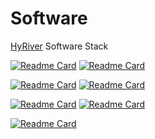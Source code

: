 Software
========

[HyRiver](https://hyriver.readthedocs.io) Software Stack

[![Readme Card](https://github-readme-stats.vercel.app/api/pin/?username=cheginit&repo=pynhd)](https://github.com/cheginit/pynhd) [![Readme Card](https://github-readme-stats.vercel.app/api/pin/?username=cheginit&repo=py3dep)](https://github.com/cheginit/py3dep)

[![Readme Card](https://github-readme-stats.vercel.app/api/pin/?username=cheginit&repo=pygeohydro)](https://github.com/cheginit/pygeohydro) [![Readme Card](https://github-readme-stats.vercel.app/api/pin/?username=cheginit&repo=pydaymet)](https://github.com/cheginit/pydaymet)

[![Readme Card](https://github-readme-stats.vercel.app/api/pin/?username=cheginit&repo=pygeoogc)](https://github.com/cheginit/pygeoogc) [![Readme Card](https://github-readme-stats.vercel.app/api/pin/?username=cheginit&repo=pygeoutils)](https://github.com/cheginit/pygeoutils)

[![Readme Card](https://github-readme-stats.vercel.app/api/pin/?username=cheginit&repo=async_retriever)](https://github.com/cheginit/async_retriever)
